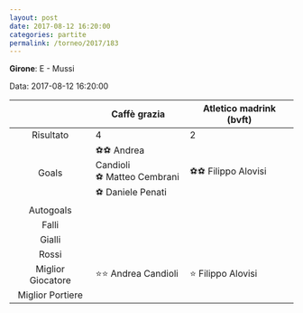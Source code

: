```yaml
---
layout: post
date: 2017-08-12 16:20:00
categories: partite
permalink: /torneo/2017/183
---
```

**Girone**: E - Mussi

Data: 2017-08-12 16:20:00

| | Caffè grazia | Atletico madrink (bvft) |
|:-----:|-----|-----|
Risultato|4|2
Goals|⚽⚽ Andrea Candioli<br/>⚽ Matteo Cembrani<br/>⚽ Daniele Penati|⚽⚽ Filippo Alovisi <br/>
Autogoals||
Falli||
Gialli||
Rossi||
Miglior Giocatore|⭐⭐ Andrea Candioli<br/>|⭐ Filippo Alovisi <br/>
Miglior Portiere||